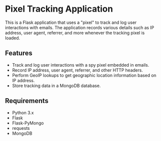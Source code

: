 # Pixel Tracking Application

This is a Flask application that uses a "pixel" to track and log user interactions with emails. The application records various details such as IP address, user agent, referrer, and more whenever the tracking pixel is loaded.

## Features

- Track and log user interactions with a spy pixel embedded in emails.
- Record IP address, user agent, referrer, and other HTTP headers.
- Perform GeoIP lookups to get geographic location information based on IP address.
- Store tracking data in a MongoDB database.

## Requirements

- Python 3.x
- Flask
- Flask-PyMongo
- requests
- MongoDB